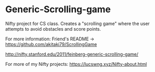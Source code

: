 # Generic-Scrolling-game
Nifty project for CS class. Creates a "scrolling game" where the user attempts to avoid obstacles and score points. 

For more information: 
Friend's README -> https://github.com/akitaki79/ScrollingGame

http://nifty.stanford.edu/2011/feinberg-generic-scrolling-game/

For more of my Nifty projects:
https://lucswng.xyz/Nifty-about.html
